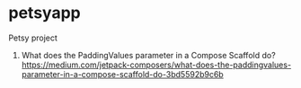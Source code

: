 # petsyapp
Petsy project

1. What does the PaddingValues parameter in a Compose Scaffold do?
   https://medium.com/jetpack-composers/what-does-the-paddingvalues-parameter-in-a-compose-scaffold-do-3bd5592b9c6b